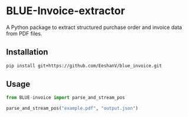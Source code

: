 # BLUE-Invoice-extractor

A Python package to extract structured purchase order and invoice data from PDF files.

## Installation

```bash
pip install git+https://github.com/EeshanV/blue_invoice.git
```

## Usage

```python
from BLUE-invoice import parse_and_stream_pos

parse_and_stream_pos("example.pdf", "output.json")
```
